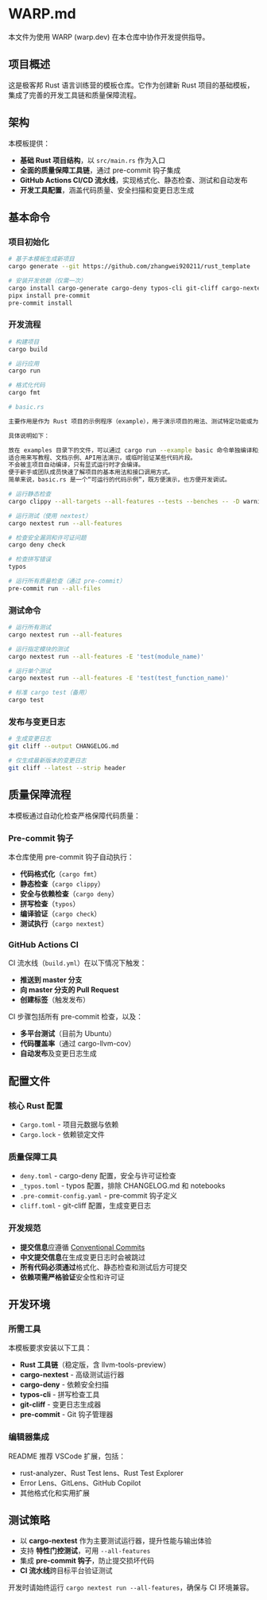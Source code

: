 # WARP.md

本文件为使用 WARP (warp.dev) 在本仓库中协作开发提供指导。

## 项目概述

这是极客邦 Rust 语言训练营的模板仓库。它作为创建新 Rust 项目的基础模板，集成了完善的开发工具链和质量保障流程。

## 架构

本模板提供：
- **基础 Rust 项目结构**，以 `src/main.rs` 作为入口
- **全面的质量保障工具链**，通过 pre-commit 钩子集成
- **GitHub Actions CI/CD 流水线**，实现格式化、静态检查、测试和自动发布
- **开发工具配置**，涵盖代码质量、安全扫描和变更日志生成

## 基本命令

### 项目初始化
```bash
# 基于本模板生成新项目
cargo generate --git https://github.com/zhangwei920211/rust_template

# 安装开发依赖（仅需一次）
cargo install cargo-generate cargo-deny typos-cli git-cliff cargo-nextest --locked
pipx install pre-commit
pre-commit install
```

### 开发流程
```bash
# 构建项目
cargo build

# 运行应用
cargo run

# 格式化代码
cargo fmt

# basic.rs

主要作用是作为 Rust 项目的示例程序（example），用于演示项目的用法、测试特定功能或为用户/开发者提供参考代码。

具体说明如下：

放在 examples 目录下的文件，可以通过 cargo run --example basic 命令单独编译和运行，不会影响主程序。
适合用来写教程、文档示例、API用法演示，或临时验证某些代码片段。
不会被主项目自动编译，只有显式运行时才会编译。
便于新手或团队成员快速了解项目的基本用法和接口调用方式。
简单来说，basic.rs 是一个“可运行的代码示例”，既方便演示，也方便开发调试。

# 运行静态检查
cargo clippy --all-targets --all-features --tests --benches -- -D warnings

# 运行测试（使用 nextest）
cargo nextest run --all-features

# 检查安全漏洞和许可证问题
cargo deny check

# 检查拼写错误
typos

# 运行所有质量检查（通过 pre-commit）
pre-commit run --all-files
```

### 测试命令
```bash
# 运行所有测试
cargo nextest run --all-features

# 运行指定模块的测试
cargo nextest run --all-features -E 'test(module_name)'

# 运行单个测试
cargo nextest run --all-features -E 'test(test_function_name)'

# 标准 cargo test（备用）
cargo test
```

### 发布与变更日志
```bash
# 生成变更日志
git cliff --output CHANGELOG.md

# 仅生成最新版本的变更日志
git cliff --latest --strip header
```

## 质量保障流程

本模板通过自动化检查严格保障代码质量：

### Pre-commit 钩子
本仓库使用 pre-commit 钩子自动执行：
- **代码格式化**（`cargo fmt`）
- **静态检查**（`cargo clippy`）
- **安全与依赖检查**（`cargo deny`）
- **拼写检查**（`typos`）
- **编译验证**（`cargo check`）
- **测试执行**（`cargo nextest`）

### GitHub Actions CI
CI 流水线（`build.yml`）在以下情况下触发：
- **推送到 master 分支**
- **向 master 分支的 Pull Request**
- **创建标签**（触发发布）

CI 步骤包括所有 pre-commit 检查，以及：
- **多平台测试**（目前为 Ubuntu）
- **代码覆盖率**（通过 cargo-llvm-cov）
- **自动发布**及变更日志生成

## 配置文件

### 核心 Rust 配置
- `Cargo.toml` - 项目元数据与依赖
- `Cargo.lock` - 依赖锁定文件

### 质量保障工具
- `deny.toml` - cargo-deny 配置，安全与许可证检查
- `_typos.toml` - typos 配置，排除 CHANGELOG.md 和 notebooks
- `.pre-commit-config.yaml` - pre-commit 钩子定义
- `cliff.toml` - git-cliff 配置，生成变更日志

### 开发规范
- **提交信息**应遵循 [Conventional Commits](https://www.conventionalcommits.org/)
- **中文提交信息**在生成变更日志时会被跳过
- **所有代码必须通过**格式化、静态检查和测试后方可提交
- **依赖项需严格验证**安全性和许可证

## 开发环境

### 所需工具
本模板要求安装以下工具：
- **Rust 工具链**（稳定版，含 llvm-tools-preview）
- **cargo-nextest** - 高级测试运行器
- **cargo-deny** - 依赖安全扫描
- **typos-cli** - 拼写检查工具
- **git-cliff** - 变更日志生成器
- **pre-commit** - Git 钩子管理器

### 编辑器集成
README 推荐 VSCode 扩展，包括：
- rust-analyzer、Rust Test lens、Rust Test Explorer
- Error Lens、GitLens、GitHub Copilot
- 其他格式化和实用扩展

## 测试策略

- 以 **cargo-nextest** 作为主要测试运行器，提升性能与输出体验
- 支持 **特性门控测试**，可用 `--all-features`
- 集成 **pre-commit 钩子**，防止提交损坏代码
- **CI 流水线**跨目标平台验证测试

开发时请始终运行 `cargo nextest run --all-features`，确保与 CI 环境兼容。
